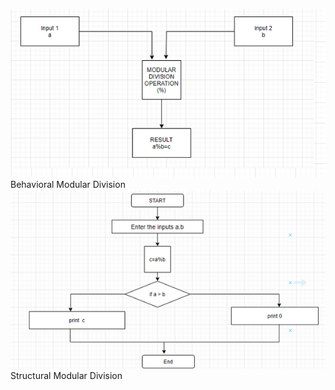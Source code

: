 ![modular behaviour](https://github.com/99003537/Calculator/blob/main/Design/low%20level%20Design/modularbehavioral.png)
Behavioral Modular Division 
![modular behaviour](https://github.com/99003537/Calculator/blob/main/Design/low%20level%20Design/modularstructural.png)
Structural Modular Division 
